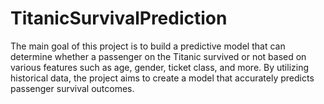 # TitanicSurvivalPrediction
The main goal of this project is to build a predictive model that can determine whether a passenger on the Titanic survived or not based on various features such as age, gender, ticket class, and more. By utilizing historical data, the project aims to create a model that accurately predicts passenger survival outcomes.
